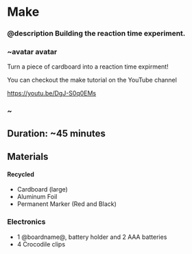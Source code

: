 # Make
### @description Building the reaction time experiment.

### ~avatar avatar

Turn a piece of cardboard into a reaction time expirment!


You can checkout the make tutorial on the YouTube channel 

https://youtu.be/DgJ-S0q0EMs

### ~

## Duration: ~45 minutes

## Materials
#### Recycled
* Cardboard (large) 
* Aluminum Foil
* Permanent Marker (Red and Black)

### Electronics
* 1 @boardname@, battery holder and 2 AAA batteries
* 4 Crocodile clips


